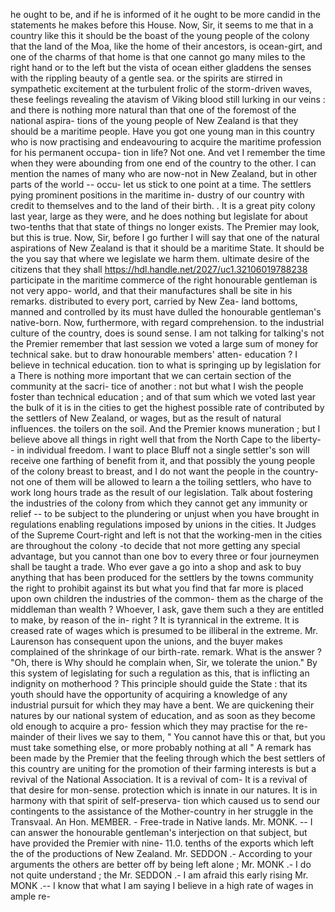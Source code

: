 he ought to be, and if he is informed of it he ought to be more candid in the statements he makes before this House. Now, Sir, it seems to me that in a country like this it should be the boast of the young people of the colony that the land of the Moa, like the home of their ancestors, is ocean-girt, and one of the charms of that home is that one cannot go many miles to the right hand or to the left but the vista of ocean either gladdens the senses with the rippling beauty of a gentle sea. or the spirits are stirred in sympathetic excitement at the turbulent frolic of the storm-driven waves, these feelings revealing the atavism of Viking blood still lurking in our veins : and there is nothing more natural than that one of the foremost of the national aspira- tions of the young people of New Zealand is that they should be a maritime people. Have you got one young man in this country who is now practising and endeavouring to acquire the maritime profession for his permanent occupa- tion in life? Not one. And vet I remember the time when they were abounding from one end of the country to the other. I can mention the names of many who are now-not in New Zealand, but in other parts of the world -- occu- let us stick to one point at a time. The settlers pying prominent positions in the maritime in- dustry of our country with credit to themselves and to the land of their birth. . It is a great pity colony last year, large as they were, and he does nothing but legislate for about two-tenths that that state of things no longer exists. The Premier may look, but this is true. Now, Sir, before I go further I will say that one of the natural aspirations of New Zealand is that it should be a maritime State. It should be the you say that where we legislate we harm them. ultimate desire of the citizens that they shall https://hdl.handle.net/2027/uc1.32106019788238 participate in the maritime commerce of the right honourable gentleman is not very appo- world, and that their manufactures shall be site in his remarks. distributed to every port, carried by New Zea- land bottoms, manned and controlled by its must have dulled the honourable gentleman's native-born. Now, furthermore, with regard comprehension. to the industrial culture of the country, does is sound sense. I am not talking for talking's not the Premier remember that last session we voted a large sum of money for technical sake. but to draw honourable members' atten- education ? I believe in technical education. tion to what is springing up by legislation for a There is nothing more important that we can certain section of the community at the sacri- tice of another : not but what I wish the people foster than technical education ; and of that sum which we voted last year the bulk of it is in the cities to get the highest possible rate of contributed by the settlers of New Zealand, or wages, but as the result of natural influences. the toilers on the soil. And the Premier knows muneration ; but I believe above all things in right well that from the North Cape to the liberty- - in individual freedom. I want to place Bluff not a single settler's son will receive one farthing of benefit from it, and that possibly the young people of the colony breast to breast, and I do not want the people in the country- not one of them will be allowed to learn a the toiling settlers, who have to work long hours trade as the result of our legislation. Talk about fostering the industries of the colony from which they cannot get any immunity or relief -- to be subject to the plundering or unjust when you have brought in regulations enabling regulations imposed by unions in the cities. It Judges of the Supreme Court-right and left is not that the working-men in the cities are throughout the colony -to decide that not more getting any special advantage, but you cannot than one bov to every three or four journeymen shall be taught a trade. Who ever gave a go into a shop and ask to buy anything that has been produced for the settlers by the towns community the right to prohibit against its but what you find that far more is placed upon own children the industries of the common- them as the charge of the middleman than wealth ? Whoever, I ask, gave them such a they are entitled to make, by reason of the in- right ? It is tyrannical in the extreme. It is creased rate of wages which is presumed to be illiberal in the extreme. Mr. Laurenson has consequent upon the unions, and the buyer makes complained of the shrinkage of our birth-rate. remark. What is the answer ? "Oh, there is Why should he complain when, Sir, we tolerate the union." By this system of legislating for such a regulation as this, that is inflicting an indignity on motherhood ? This principle should guide the State : that its youth should have the opportunity of acquiring a knowledge of any industrial pursuit for which they may have a bent. We are quickening their natures by our national system of education, and as soon as they become old enough to acquire a pro- fession which they may practise for the re- mainder of their lives we say to them, " You cannot have this or that, but you must take something else, or more probably nothing at all " A remark has been made by the Premier that the feeling through which the best settlers of this country are uniting for the promotion of their farming interests is but a revival of the National Association. It is a revival of com- It is a revival of that desire for mon-sense. protection which is innate in our natures. It is in harmony with that spirit of self-preserva- tion which caused us to send our contingents to the assistance of the Mother-country in her struggle in the Transvaal. An Hon. MEMBER. - Free-trade in Native lands. Mr. MONK. -- I can answer the honourable gentleman's interjection on that subject, but have provided the Premier with nine- 11.0. tenths of the exports which left the of the productions of New Zealand. Mr. SEDDON .- According to your arguments the others are better off by being left alone ; Mr. MONK .- I do not quite understand ; the Mr. SEDDON .- I am afraid this early rising Mr. MONK .-- I know that what I am saying I believe in a high rate of wages in ample re- 